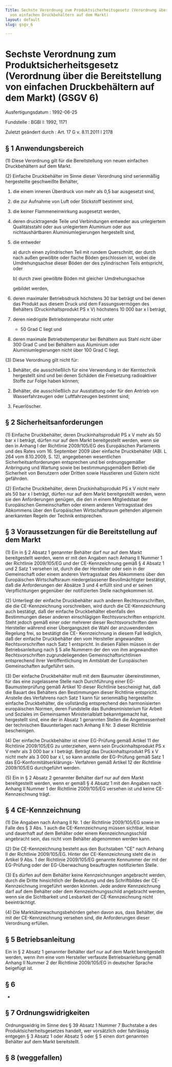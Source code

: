 ```yaml
---
Title: Sechste Verordnung zum Produktsicherheitsgesetz (Verordnung über die Bereitstellung
  von einfachen Druckbehältern auf dem Markt)
layout: default
slug: gsgv_6

---
```


# Sechste Verordnung zum Produktsicherheitsgesetz (Verordnung über die Bereitstellung von einfachen Druckbehältern auf dem Markt) (GSGV 6)

Ausfertigungsdatum
:   1992-06-25

Fundstelle
:   BGBl I: 1992, 1171

Zuletzt geändert durch
:   Art. 17 G v. 8.11.2011 I 2178


## § 1 Anwendungsbereich

(1) Diese Verordnung gilt für die Bereitstellung von neuen einfachen
Druckbehältern auf dem Markt.

(2) Einfache Druckbehälter im Sinne dieser Verordnung sind serienmäßig
hergestellte geschweißte Behälter,

1.  die einem inneren Überdruck von mehr als 0,5 bar ausgesetzt sind,


2.  die zur Aufnahme von Luft oder Stickstoff bestimmt sind,


3.  die keiner Flammeneinwirkung ausgesetzt werden,


4.  deren drucktragende Teile und Verbindungen entweder aus unlegiertem
    Qualitätsstahl oder aus unlegiertem Aluminium oder aus
    nichtaushärtbaren Aluminiumlegierungen hergestellt sind,


5.  die entweder

    a)  durch einen zylindrischen Teil mit rundem Querschnitt, der durch nach
        außen gewölbte oder flache Böden geschlossen ist, wobei die
        Umdrehungsachse dieser Böden der des zylindrischen Teils entspricht,
        oder


    b)  durch zwei gewölbte Böden mit gleicher Umdrehungsachse




    gebildet werden,


6.  deren maximaler Betriebsdruck höchstens 30 bar beträgt und bei denen
    das Produkt aus diesem Druck und dem Fassungsvermögen des Behälters
    (Druckinhaltsprodukt PS x V) höchstens 10 000 bar x l beträgt,


7.  deren niedrigste Betriebstemperatur nicht unter
    - 50 Grad C liegt und


8.  deren maximale Betriebstemperatur bei Behältern aus Stahl nicht über
    300 Grad C und bei Behältern aus Aluminium oder Aluminiumlegierungen
    nicht über
    100 Grad C liegt.




(3) Diese Verordnung gilt nicht für:

1.  Behälter, die ausschließlich für eine Verwendung in der Kerntechnik
    hergestellt sind und bei denen Schäden die Freisetzung radioaktiver
    Stoffe zur Folge haben können;


2.  Behälter, die ausschließlich zur Ausstattung oder für den Antrieb von
    Wasserfahrzeugen oder Luftfahrzeugen bestimmt sind;


3.  Feuerlöscher.





## § 2 Sicherheitsanforderungen

(1) Einfache Druckbehälter, deren Druckinhaltsprodukt PS x V mehr als
50 bar x l beträgt, dürfen nur auf dem Markt bereitgestellt werden,
wenn sie den in Anhang I der Richtlinie 2009/105/EG des Europäischen
Parlaments und des Rates vom 16. September 2009 über einfache
Druckbehälter (ABl. L 264 vom 8.10.2009, S. 12), angegebenen
wesentlichen Sicherheitsanforderungen entsprechen und bei
ordnungsgemäßer Anbringung und Wartung sowie bei bestimmungsgemäßem
Betrieb die Sicherheit von Benutzern oder Dritten sowie Haustieren und
Gütern nicht gefährden.

(2) Einfache Druckbehälter, deren Druckinhaltsprodukt PS x V nicht
mehr als 50 bar x l beträgt, dürfen nur auf dem Markt bereitgestellt
werden, wenn sie den Anforderungen genügen, die den in einem
Mitgliedstaat der Europäischen Gemeinschaften oder einem anderen
Vertragsstaat des Abkommens über den Europäischen Wirtschaftsraum
geltenden allgemein anerkannten Regeln der Technik entsprechen.


## § 3 Voraussetzungen für die Bereitstellung auf dem Markt

(1) Ein in § 2 Absatz 1 genannter Behälter darf nur auf dem Markt
bereitgestellt werden, wenn er mit den Angaben nach Anhang II Nummer 1
der Richtlinie 2009/105/EG und der CE-Kennzeichnung gemäß § 4 Absatz 1
und 2 Satz 1 versehen ist, durch die der Hersteller oder sein in der
Gemeinschaft oder einem anderen Vertragsstaat des Abkommens über den
Europäischen Wirtschaftsraum niedergelassener Bevollmächtigter
bestätigt, daß die Anforderungen der Absätze 3 und 4 erfüllt sind und
er seinen Verpflichtungen gegenüber der notifizierten Stelle
nachgekommen ist.

(2) Unterliegt der einfache Druckbehälter auch anderen
Rechtsvorschriften, die die CE-Kennzeichnung vorschreiben, wird durch
die CE-Kennzeichnung auch bestätigt, daß der einfache Druckbehälter
ebenfalls den Bestimmungen dieser anderen einschlägigen
Rechtsvorschriften entspricht. Steht jedoch gemäß einer oder mehrerer
dieser Rechtsvorschriften dem Hersteller während einer Übergangszeit
die Wahl der anzuwendenden Regelung frei, so bestätigt die CE-
Kennzeichnung in diesem Fall lediglich, daß der einfache Druckbehälter
den vom Hersteller angewandten Rechtsvorschriften nach Satz 1
entspricht. In diesen Fällen müssen in der Betriebsanleitung nach § 5
alle Nummern der den von ihm angewandten Rechtsvorschriften
zugrundeliegenden Gemeinschaftsrichtlinien entsprechend ihrer
Veröffentlichung im Amtsblatt der Europäischen Gemeinschaften
aufgeführt sein.

(3) Der einfache Druckbehälter muß mit dem Baumuster übereinstimmen,
für das eine zugelassene Stelle nach Durchführung einer EG-
Baumusterprüfung gemäß Artikel 10 dieser Richtlinie bescheinigt hat,
daß die Bauart des Behälters den Bestimmungen dieser Richtlinie
entspricht. Anstelle des Verfahrens nach Satz 1 kann für serienmäßig
hergestellte einfache Druckbehälter, die vollständig entsprechend den
harmonisierten europäischen Normen, deren Fundstelle das
Bundesministerium für Arbeit und Soziales im Gemeinsamen
Ministerialblatt bekanntgemacht hat, hergestellt sind, eine der in
Absatz 1 genannten Stellen die Angemessenheit der technischen
Bauunterlagen nach Anhang II Nr. 3 dieser Richtlinie bescheinigen.

(4) Der einfache Druckbehälter ist einer EG-Prüfung gemäß Artikel 11
der Richtlinie 2009/105/EG zu unterziehen, wenn sein
Druckinhaltsprodukt PS x V mehr als 3 000 bar x l beträgt. Beträgt das
Druckinhaltsprodukt PS x V nicht mehr als 3 000 bar x l, so kann
anstelle der EG-Prüfung gemäß Satz 1 das EG-Konformitätserklärungs-
Verfahren gemäß Artikel 12 der Richtlinie 2009/105/EG durchgeführt
werden.

(5) Ein in § 2 Absatz 2 genannter Behälter darf nur auf dem Markt
bereitgestellt werden, wenn er gemäß § 4 Absatz 1 mit den Angaben nach
Anhang II Nummer 1 der Richtlinie 2009/105/EG versehen ist und keine
CE-Kennzeichnung trägt.


## § 4 CE-Kennzeichnung

(1) Die Angaben nach Anhang II Nr. 1 der Richtlinie 2009/105/EG sowie
im Falle des § 3 Abs. 1 auch die CE-Kennzeichnung müssen sichtbar,
lesbar und dauerhaft auf dem Behälter oder einem Kennzeichnungsschild
angebracht sein, das nicht vom Behälter abgenommen werden kann.

(2) Die CE-Kennzeichnung besteht aus den Buchstaben "CE" nach Anhang
II der Richtlinie 2009/105/EG. Hinter der CE-Kennzeichnung steht die
in Artikel 9 Abs. 1 der Richtlinie 2009/105/EG genannte Kennummer der
mit der EG-Prüfung oder der EG-Überwachung beauftragten notifizierten
Stelle.

(3) Es dürfen auf dem Behälter keine Kennzeichnungen angebracht
werden, durch die Dritte hinsichtlich der Bedeutung und des
Schriftbildes der CE-Kennzeichnung irregeführt werden könnten. Jede
andere Kennzeichnung darf auf dem Behälter oder dem
Kennzeichnungsschild angebracht werden, wenn sie die Sichtbarkeit und
Lesbarkeit der CE-Kennzeichnung nicht beeinträchtigt.

(4) Die Marktüberwachungsbehörden gehen davon aus, dass Behälter, die
mit der CE-Kennzeichnung versehen sind, die Anforderungen dieser
Verordnung erfüllen.


## § 5 Betriebsanleitung

Ein in § 2 Absatz 1 genannter Behälter darf nur auf dem Markt
bereitgestellt werden, wenn ihm eine vom Hersteller verfasste
Betriebsanleitung gemäß Anhang II Nummer 2 der Richtlinie 2009/105/EG
in deutscher Sprache beigefügt ist.


## § 6

-


## § 7 Ordnungswidrigkeiten

Ordnungswidrig im Sinne des § 39 Absatz 1 Nummer 7 Buchstabe a des
Produktsicherheitsgesetzes handelt, wer vorsätzlich oder fahrlässig
entgegen § 3 Absatz 1 oder Absatz 5 oder § 5 einen dort genannten
Behälter auf dem Markt bereitstellt.


## § 8 (weggefallen)


